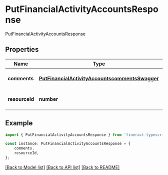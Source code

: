 # PutFinancialActivityAccountsResponse

PutFinancialActivityAccountsResponse

## Properties

Name | Type | Description | Notes
------------ | ------------- | ------------- | -------------
**comments** | [**PutFinancialActivityAccountscommentsSwagger**](PutFinancialActivityAccountscommentsSwagger.md) |  | [optional] [default to undefined]
**resourceId** | **number** |  | [optional] [default to undefined]

## Example

```typescript
import { PutFinancialActivityAccountsResponse } from 'fineract-typescript-client';

const instance: PutFinancialActivityAccountsResponse = {
    comments,
    resourceId,
};
```

[[Back to Model list]](../README.md#documentation-for-models) [[Back to API list]](../README.md#documentation-for-api-endpoints) [[Back to README]](../README.md)
